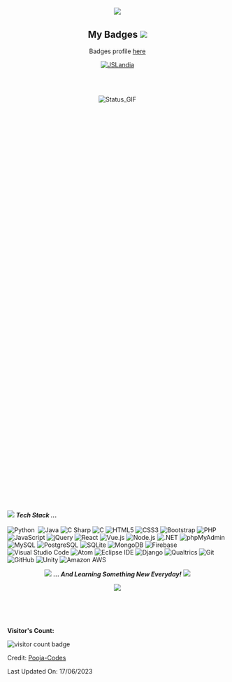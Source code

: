 <p align="center">
  <img align="center" style="width:80%;height:0;padding-bottom:182%;position:relative;" alt="Hi_Image"src="https://github.com/Pooja-Codes/Pooja-Codes/blob/main/Pooja-Hi.png">
</p>
<p align="center">
  <a href="https://www.linkedin.com/in/pooja-patel-here/"><img src="https://img.shields.io/badge/-Pooja%20Patel-0077B5?style=for-the-badge&logo=Linkedin&logoColor=white"/></a>
</p> 

<div align="center">
  
<h2> My Badges <img src = "https://media.giphy.com/media/3orifgYbnsq43eFsdO/giphy.gif" width="50"> </h2>

Badges profile [here](https://www.credly.com/users/poojapatel/badges)

<!--START_SECTION:badges-->
[![JSLandia](https://images.credly.com/size/160x160/images/abf73960-edd2-4115-9ab9-e42e9fd967e9/JSLandia.png)](https://www.credly.com/badges/d311284f-61d5-4e45-a649-362aef17109b "OpenJS Foundation’s Individual Supporter")
<!--END_SECTION:badges-->

</div>
<br/><br/>

<p align="center">
  <img  align="center" style="width:80%;height:0;padding-bottom:182%;position:relative;" alt="Status_GIF" src="https://github.com/Pooja-Codes/Pooja-Codes/blob/main/Pooja-Status.gif">
</p>

<img src="https://media.giphy.com/media/ObNTw8Uzwy6KQ/giphy.gif" width="30px">&nbsp;***Tech Stack ...***<br><br>
  ![Python](https://img.shields.io/static/v1?style=for-the-badge&message=Python&color=3776AB&logo=Python&logoColor=FFFFFF&label=)&nbsp;
  ![Java](https://img.shields.io/static/v1?style=for-the-badge&message=Java&color=2F2625&logo=CoffeeScript&logoColor=FFFFFF&label=)
  ![C Sharp](https://img.shields.io/static/v1?style=for-the-badge&message=C+Sharp&color=239120&logo=C+Sharp&logoColor=FFFFFF&label=)
  ![C](https://img.shields.io/static/v1?style=for-the-badge&message=C&color=222222&logo=C&logoColor=A8B9CC&label=)
  ![HTML5](https://img.shields.io/static/v1?style=for-the-badge&message=HTML5&color=E34F26&logo=HTML5&logoColor=FFFFFF&label=)
  ![CSS3](https://img.shields.io/static/v1?style=for-the-badge&message=CSS3&color=1572B6&logo=CSS3&logoColor=FFFFFF&label=)
  ![Bootstrap](https://img.shields.io/static/v1?style=for-the-badge&message=Bootstrap&color=7952B3&logo=Bootstrap&logoColor=FFFFFF&label=)
  ![PHP](https://img.shields.io/static/v1?style=for-the-badge&message=PHP&color=777BB4&logo=PHP&logoColor=FFFFFF&label=)
  ![JavaScript](https://img.shields.io/static/v1?style=for-the-badge&message=JavaScript&color=222222&logo=JavaScript&logoColor=F7DF1E&label=)
  ![jQuery](https://img.shields.io/static/v1?style=for-the-badge&message=jQuery&color=0769AD&logo=jQuery&logoColor=FFFFFF&label=)
  ![React](https://img.shields.io/static/v1?style=for-the-badge&message=React&color=222222&logo=React&logoColor=61DAFB&label=)
  ![Vue.js](https://img.shields.io/static/v1?style=for-the-badge&message=Vue.js&color=222222&logo=Vue.js&logoColor=4FC08D&label=)
  ![Node.js](https://img.shields.io/static/v1?style=for-the-badge&message=Node.js&color=339933&logo=Node.js&logoColor=FFFFFF&label=)
  ![.NET](https://img.shields.io/static/v1?style=for-the-badge&message=.NET&color=512BD4&logo=.NET&logoColor=FFFFFF&label=)
  ![phpMyAdmin](https://img.shields.io/static/v1?style=for-the-badge&message=phpMyAdmin&color=6C78AF&logo=phpMyAdmin&logoColor=FFFFFF&label=)
  ![MySQL](https://img.shields.io/static/v1?style=for-the-badge&message=MySQL&color=4479A1&logo=MySQL&logoColor=FFFFFF&label=)
  ![PostgreSQL](https://img.shields.io/static/v1?style=for-the-badge&message=PostgreSQL&color=4169E1&logo=PostgreSQL&logoColor=FFFFFF&label=)
  ![SQLite](https://img.shields.io/static/v1?style=for-the-badge&message=SQLite&color=003B57&logo=SQLite&logoColor=FFFFFF&label=)
  ![MongoDB](https://img.shields.io/static/v1?style=for-the-badge&message=MongoDB&color=47A248&logo=MongoDB&logoColor=FFFFFF&label=)
  ![Firebase](https://img.shields.io/static/v1?style=for-the-badge&message=Firebase&color=222222&logo=Firebase&logoColor=FFCA28&label=)
  ![Visual Studio Code](https://img.shields.io/static/v1?style=for-the-badge&message=Visual+Studio+Code&color=007ACC&logo=Visual+Studio+Code&logoColor=FFFFFF&label=)
  ![Atom](https://img.shields.io/static/v1?style=for-the-badge&message=Atom&color=66595C&logo=Atom&logoColor=FFFFFF&label=)
  ![Eclipse IDE](https://img.shields.io/static/v1?style=for-the-badge&message=Eclipse+IDE&color=2C2255&logo=Eclipse+IDE&logoColor=FFFFFF&label=)
  ![Django](https://img.shields.io/static/v1?style=for-the-badge&message=Django&color=092E20&logo=Django&logoColor=FFFFFF&label=)
  ![Qualtrics](https://img.shields.io/static/v1?style=for-the-badge&message=Qualtrics&color=222222&logo=Qualtrics&logoColor=00B4EF&label=)
  ![Git](https://img.shields.io/static/v1?style=for-the-badge&message=Git&color=F05032&logo=Git&logoColor=FFFFFF&label=)
  ![GitHub](https://img.shields.io/static/v1?style=for-the-badge&message=GitHub&color=181717&logo=GitHub&logoColor=FFFFFF&label=)
  ![Unity](https://img.shields.io/static/v1?style=for-the-badge&message=Unity&color=222222&logo=Unity&logoColor=FFFFFF&label=)
  ![Amazon AWS](https://img.shields.io/static/v1?style=for-the-badge&message=Amazon+AWS&color=232F3E&logo=Amazon+AWS&logoColor=FFFFFF&label=)
  
<p align="center"><img src="https://media.giphy.com/media/VgCDAzcKvsR6OM0uWg/giphy.gif" width="50" /> <b><i>... And Learning Something New Everyday!</i></b> <img src="https://media.giphy.com/media/7j2hfyeVcDtf2/giphy.gif" width="50" /></p>

<p align="center" ><img src="https://github-readme-streak-stats.herokuapp.com?user=Pooja-Codes&theme=chartreuse-dark"></p>
<!-- <p align="center" ><img src="https://github-readme-stats.vercel.app/api?username=Pooja-Codes&count_private=true&show_icons=true&&theme=chartreuse-dark&include_all_commits=true" width="400"></p> -->

<br/><br/><br/>
<p><b>Visitor's Count: </b></p>
<img src="https://profile-counter.glitch.me/Pooja-Codes/count.svg" alt="visitor count badge"/>

Credit: [Pooja-Codes](https://github.com/Pooja-Codes)

Last Updated On: 17/06/2023
